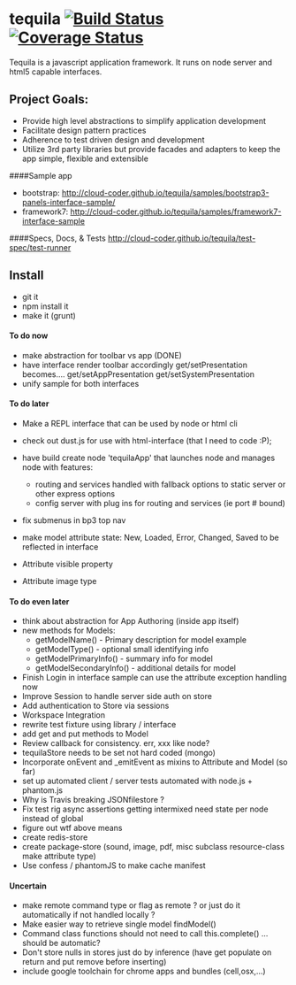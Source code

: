 # tequila [![Build Status](https://secure.travis-ci.org/dremoor/tequila.png)](http://travis-ci.org/dremoor/tequila)[![Coverage Status](https://img.shields.io/coveralls/dremoor/tequila.svg)](https://coveralls.io/r/dremoor/tequila?branch=master)
Tequila is a javascript application framework.  It runs on node server and html5 capable interfaces.

## Project Goals:
* Provide high level abstractions to simplify application development
* Facilitate design pattern practices
* Adherence to test driven design and development
* Utilize 3rd party libraries but provide facades and adapters to keep the app simple, flexible and extensible

####Sample app
- bootstrap:  http://cloud-coder.github.io/tequila/samples/bootstrap3-panels-interface-sample/
- framework7: http://cloud-coder.github.io/tequila/samples/framework7-interface-sample

####Specs, Docs, & Tests 
http://cloud-coder.github.io/tequila/test-spec/test-runner

## Install
- git it
- npm install it
- make it (grunt)

#### To do now
- make abstraction for toolbar vs app (DONE) 
- have interface render toolbar accordingly
    get/setPresentation becomes.... get/setAppPresentation get/setSystemPresentation
- unify sample for both interfaces

#### To do later
- Make a REPL interface that can be used by node or html cli
- check out dust.js for use with html-interface (that I need to code :P);

- have build create node 'tequilaApp' that launches node and manages node with features:
    - routing and services handled with fallback options to static server or other express options
    - config server with plug ins for routing and services (ie port # bound)

- fix submenus in bp3 top nav
- make model attribute state: New, Loaded, Error, Changed, Saved to be reflected in interface 
- Attribute visible property
- Attribute image type

#### To do even later
- think about abstraction for App Authoring (inside app itself)
- new methods for Models:
    - getModelName() - Primary description for model example
    - getModelType() - optional small identifying info
    - getModelPrimaryInfo() - summary info for model
    - getModelSecondaryInfo() - additional details for model
- Finish Login in interface sample can use the attribute exception handling now
- Improve Session to handle server side auth on store
- Add authentication to Store via sessions
- Workspace Integration
- rewrite test fixture using library / interface
- add get and put methods to Model
- Review callback for consistency.  err, xxx like node?
- tequilaStore needs to be set not hard coded (mongo)
- Incorporate onEvent and _emitEvent as mixins to Attribute and Model (so far)
- set up automated client / server tests automated with node.js + phantom.js
- Why is Travis breaking JSONfilestore ?
- Fix test rig async assertions getting intermixed need state per node instead of global
- figure out wtf above means
- create redis-store
- create package-store (sound, image, pdf, misc subclass resource-class make attribute type)
- Use confess / phantomJS to make cache manifest

#### Uncertain
- make remote command type or flag as remote ? or just do it automatically if not handled locally ?
- Make easier way to retrieve single model findModel()
- Command class functions should not need to call this.complete() ... should be automatic?
- Don't store nulls in stores just do by inference (have get populate on return and put remove before inserting)
- include google toolchain for chrome apps and bundles (cell,osx,...)
